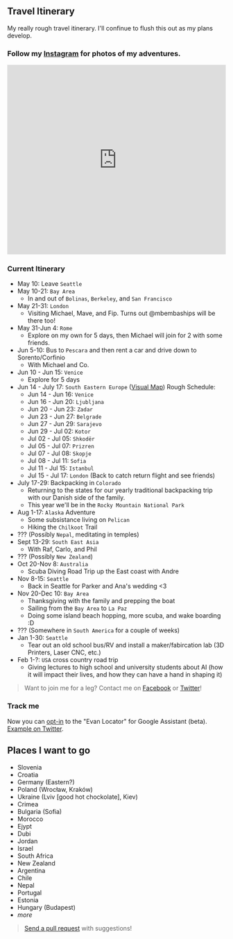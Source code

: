## Travel Itinerary
My really rough travel itinerary. I'll confinue to flush this out as my plans develop.  
### Follow my [Instagram](https://www.instagram.com/_evnc/) for photos of my adventures.
<!-- SnapWidget -->
<iframe src="https://snapwidget.com/embed/546880" class="snapwidget-widget" allowTransparency="true" frameborder="0" scrolling="no" style="border:none; overflow:hidden; width:100%; height:62vw; max-height:437px;"></iframe>

### Current Itinerary

- May 10: Leave `Seattle`
- May 10-21: `Bay Area` 
  - In and out of `Bolinas`, `Berkeley`, and `San Francisco`
- May 21-31: `London`
  - Visiting Michael, Mave, and Fip. Turns out @mbembaships will be there too!
- May 31-Jun 4: `Rome`
  - Explore on my own for 5 days, then Michael will join for 2 with some friends.
- Jun 5-10: Bus to `Pescara` and then rent a car and drive down to Sorento/Corfinio
  - With Michael and Co.
- Jun 10 - Jun 15: `Venice`
  - Explore for 5 days
- Jun 14 - July 17: `South Eastern Europe` ([Visual Map](https://uploads.knightlab.com/storymapjs/c2d08865d6bb2ea8c8b3cb92fc1703fd/europe/index.html)) Rough Schedule:
  - Jun 14 - Jun 16: `Venice`
  - Jun 16 - Jun 20: `Ljubljana`
  - Jun 20 - Jun 23: `Zadar`
  - Jun 23 - Jun 27: `Belgrade`
  - Jun 27 - Jun 29: `Sarajevo`
  - Jun 29 - Jul 02: `Kotor`
  - Jul 02 - Jul 05: `Shkodër`
  - Jul 05 - Jul 07: `Prizren`
  - Jul 07 - Jul 08: `Skopje`
  - Jul 08 - Jul 11: `Sofia`
  - Jul 11 - Jul 15: `Istanbul`
  - Jul 15 - Jul 17: `London` (Back to catch return flight and see friends)
- July 17-29: Backpacking in `Colorado`
  - Returning to the states for our yearly traditional backpacking trip with our Danish side of the family.
  - This year we'll be in the `Rocky Mountain National Park`
- Aug 1-17: `Alaska` Adventure
  - Some subsistance living on `Pelican`
  - Hiking the `Chilkoot` Trail
- ??? (Possibly `Nepal`, meditating in temples)
- Sept 13-29: `South East Asia`
  - With Raf, Carlo, and Phil
- ??? (Possibly `New Zealand`)
- Oct 20-Nov 8: `Australia`
  - Scuba Diving Road Trip up the East coast with Andre
- Nov 8-15: `Seattle`
  - Back in Seattle for Parker and Ana's wedding <3
- Nov 20-Dec 10: `Bay Area`
  - Thanksgiving with the family and prepping the boat
  - Sailing from the `Bay Area` to `La Paz`
  - Doing some island beach hopping, more scuba, and wake boarding :D
- ??? (Somewhere in `South America` for a couple of weeks)
- Jan 1-30: `Seattle`
   - Tear out an old school bus/RV and install a maker/fabircation lab (3D Printers, Laser CNC, etc.)
- Feb 1-?: `USA` cross country road trip
  - Giving lectures to high school and university students about AI (how it will impact their lives, and how they can have a hand in shaping it)
  
> Want to join me for a leg? Contact me on [Facebook](https://www.facebook.com/evanbtcohen) or [Twitter](https://twitter.com/_evnc)!

### Track me
Now you can [opt-in](https://assistant.google.com/services/a/uid/000000d769c586d6) to the "Evan Locator" for Google Assistant (beta). <a href="https://twitter.com/_evnc/status/997691421170720769?ref_src=twsrc%5Etfw">Example on Twitter</a>. 


## Places I want to go

- Slovenia
- Croatia
- Germany (Eastern?)
- Poland (Wrocław, Kraków)
- Ukraine (Lviv [good hot chockolate], Kiev)
- Crimea
- Bulgaria (Sofia)
- Morocco
- Ejypt
- Dubi
- Jordan
- Israel
- South Africa
- New Zealand
- Argentina
- Chile
- Nepal
- Portugal
- Estonia
- Hungary (Budapest)
- *more*


> [Send a pull request](https://github.com/evancohen/evancohen-io/edit/master/README.md) with suggestions!
